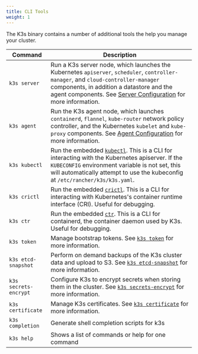 ```yaml
---
title: CLI Tools
weight: 1
---
```


The K3s binary contains a number of additional tools the help you manage your cluster.

Command | Description
--------|------------------
`k3s server`| Run a K3s server node, which launches the Kubernetes `apiserver`, `scheduler`, `controller-manager`, and `cloud-controller-manager` components, in addition a datastore and the agent components. See [Server Configuration](../server-config.md) for more information.
`k3s agent`|  Run the K3s agent node, which launches `containerd`, `flannel`, `kube-router` network policy controller, and the Kubernetes `kubelet` and `kube-proxy` components. See [Agent Configuration](../agent-config.md) for more information.
`k3s kubectl`| Run the embedded [`kubectl`](https://kubernetes.io/docs/reference/kubectl). This is a CLI for interacting with the Kubernetes apiserver.  If the `KUBECONFIG` environment variable is not set, this will automatically attempt to use the kubeconfig at `/etc/rancher/k3s/k3s.yaml`.
`k3s crictl`| Run the embedded [`crictl`](https://github.com/kubernetes-sigs/cri-tools/blob/master/docs/crictl.md). This is a CLI for interacting with Kubernetes's container runtime interface (CRI). Useful for debugging.
`k3s ctr`| Run the embedded [`ctr`](https://github.com/projectatomic/containerd/blob/master/docs/cli.md). This is a CLI for containerd, the container daemon used by K3s. Useful for debugging.
`k3s token` | Manage bootstrap tokens. See [`k3s token`](token.md) for more information.
`k3s etcd-snapshot` | Perform on demand backups of the K3s cluster data and upload to S3. See [`k3s etcd-snapshot`](etcd-snapshot.md) for more information.
`k3s secrets-encrypt` | Configure K3s to encrypt secrets when storing them in the cluster. See [`k3s secrets-encrypt`](secrets-encrypt.md) for more information.
`k3s certificate` | Manage K3s certificates. See [`k3s certificate`](certificate.md) for more information.
`k3s completion` | Generate shell completion scripts for k3s
`k3s help`| Shows a list of commands or help for one command
